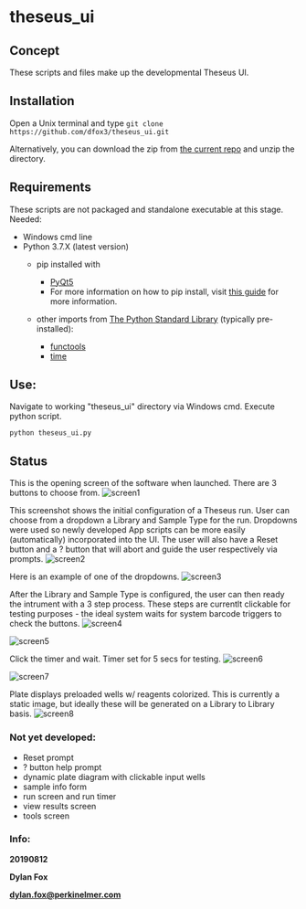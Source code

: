 # theseus_ui

## Concept
These scripts and files make up the developmental Theseus UI. 


## Installation

Open a Unix terminal and type `git clone https://github.com/dfox3/theseus_ui.git`

Alternatively, you can download the zip from [the current repo](https://github.com/dfox3/theseus_ui) and unzip the directory.

## Requirements

These scripts are not packaged and standalone executable at this stage. 
Needed:
 - Windows cmd line
 - Python 3.7.X (latest version)
    - pip installed with
        - [PyQt5](https://pypi.org/project/PyQt5/)
        - For more information on how to pip install, visit [this guide](https://packaging.python.org/tutorials/installing-packages/#ensure-you-can-run-pip-from-the-command-line) for more information.


     - other imports from [The Python Standard Library](https://docs.python.org/2/library/) (typically pre-installed):
        - [functools](https://docs.python.org/2/library/functools.html)
        - [time](https://docs.python.org/2/library/time.html)

## Use:

Navigate to working "theseus_ui" directory via Windows cmd.
Execute python script.

```
python theseus_ui.py
```

## Status

This is the opening screen of the software when launched. There are 3 buttons to choose from.
![screen1](screenshots/20190812/screen1.png)

This screenshot shows the initial configuration of a Theseus run. User can choose from a dropdown a Library and Sample Type for the run. Dropdowns were used so newly developed App scripts can be more easily (automatically) incorporated into the UI. The user will also have a Reset button and a ? button that will abort and guide the user respectively via prompts.
![screen2](screenshots/20190812/screen2.png)

Here is an example of one of the dropdowns.
![screen3](screenshots/20190812/screen3.png)

After the Library and Sample Type is configured, the user can then ready the intrument with a 3 step process. These steps are currentlt clickable for testing purposes - the ideal system waits for system barcode triggers to check the buttons.
![screen4](screenshots/20190812/screen4.png)

![screen5](screenshots/20190812/screen5.png)

Click the timer and wait. Timer set for 5 secs for testing.
![screen6](screenshots/20190812/screen6.png)

![screen7](screenshots/20190812/screen7.png)

Plate displays preloaded wells w/ reagents colorized. This is currently a static image, but ideally these will be generated on a Library to Library basis.
![screen8](screenshots/20190812/screen8.png)


### Not yet developed:
 - Reset prompt
 - ? button help prompt
 - dynamic plate diagram with clickable input wells
 - sample info form
 - run screen and run timer
 - view results screen
 - tools screen


### Info:

**20190812**

**Dylan Fox**

**dylan.fox@perkinelmer.com**
